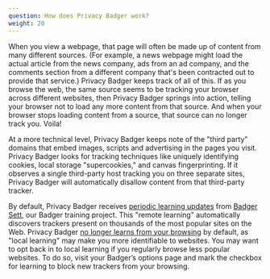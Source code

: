 ```yaml
---
question: How does Privacy Badger work?
weight: 20
---
```


When you view a webpage, that page will often be made up of content from many different sources.  (For example, a news webpage might load the actual article from the news company, ads from an ad company, and the comments section from a different company that's been contracted out to provide that service.)  Privacy Badger keeps track of all of this.  If as you browse the web, the same source seems to be tracking your browser across different websites, then Privacy Badger springs into action, telling your browser not to load any more content from that source.  And when your browser stops loading content from a source, that source can no longer track you.  Voila!

At a more technical level, Privacy Badger keeps note of the "third party" domains that embed images, scripts and advertising in the pages you visit. Privacy Badger looks for tracking techniques like uniquely identifying cookies, local storage "supercookies," and canvas fingerprinting. If it observes a single third-party host tracking you on three separate sites, Privacy Badger will automatically disallow content from that third-party tracker.

By default, Privacy Badger receives [periodic learning updates](https://www.eff.org/deeplinks/2023/10/privacy-badger-learns-block-ever-more-trackers) from [Badger Sett](https://github.com/EFForg/badger-sett), our Badger training project. This "remote learning" automatically discovers trackers present on thousands of the most popular sites on the Web. Privacy Badger [no longer learns from your browsing](https://www.eff.org/deeplinks/2020/10/privacy-badger-changing-protect-you-better) by default, as "local learning" may make you more identifiable to websites. You may want to opt back in to local learning if you regularly browse less popular websites. To do so, visit your Badger’s options page and mark the checkbox for learning to block new trackers from your browsing.
